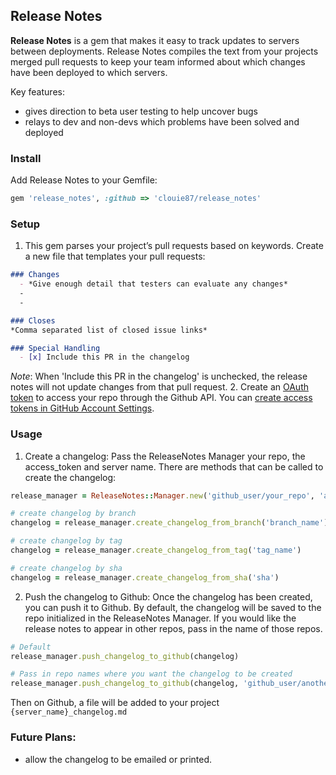 ## Release Notes

**Release Notes** is a gem that makes it easy to track updates to servers between deployments. Release Notes compiles the text from your projects merged pull requests to keep your team informed about which changes have been deployed to which servers.

Key features:
- gives direction to beta user testing to help uncover bugs
- relays to dev and non-devs which problems have been solved and deployed

### Install
Add Release Notes to your Gemfile:
``` ruby
gem 'release_notes', :github => 'clouie87/release_notes'
```

### Setup
1. This gem parses your project’s pull requests based on keywords. Create a new file that templates your pull requests:
  ```markdown
  ### Changes
    - *Give enough detail that testers can evaluate any changes*
    -
    -

  ### Closes
  *Comma separated list of closed issue links*

  ### Special Handling
    - [x] Include this PR in the changelog
  ```
  *Note*: When 'Include this PR in the changelog' is unchecked, the release notes will not update changes from that pull request.
2. Create an [OAuth token](https://developer.github.com/v3/oauth/) to access your repo through the Github API. You can [create access tokens in GitHub Account Settings](https://help.github.com/articles/creating-an-access-token-for-command-line-use/).

### Usage
1. Create a changelog:
Pass the ReleaseNotes Manager your repo, the access_token and server name. There are methods that can be called to create the changelog:

```ruby
release_manager = ReleaseNotes::Manager.new('github_user/your_repo', 'access token', 'server_name')

# create changelog by branch
changelog = release_manager.create_changelog_from_branch('branch_name')

# create changelog by tag
changelog = release_manager.create_changelog_from_tag('tag_name')

# create changelog by sha
changelog = release_manager.create_changelog_from_sha('sha')
```

2. Push the changelog to Github:
Once the changelog has been created, you can push it to Github. By default, the changelog will be saved to the repo initialized in the ReleaseNotes Manager. If you would like the release notes to appear in other repos, pass in the name of those repos.

``` ruby
# Default
release_manager.push_changelog_to_github(changelog)

# Pass in repo names where you want the changelog to be created
release_manager.push_changelog_to_github(changelog, 'github_user/another_repo', 'github_user/extra_repo')

```

Then on Github, a file will be added to your project `{server_name}_changelog.md`

### Future Plans:
- allow the changelog to be emailed or printed.
